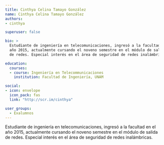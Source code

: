 ```yaml
---
title: Cinthya Celina Tamayo González
name: Cinthya Celina Tamayo González
authors:
- cinthya

superuser: false

bio: >
  Estudiante de ingeniería en telecomunicaciones, ingresó a la facultad en el
  año 2015, actualmente cursando el noveno semestre en el módulo de salida
  de redes. Especial interés en el área de seguridad de redes inalámbricas.

education:
  courses:
  - course: Ingeniería en Telecommunicaciones
    institution: Facultad de Ingeniería, UNAM

social:
- icon: envelope
  icon_pack: fas
  link: "http://scr.im/cinthya"

user_groups:
  - Exalumnos
---
```


Estudiante de ingeniería en telecomunicaciones, ingresó a la facultad en el
año 2015, actualmente cursando el noveno semestre en el módulo de salida
de redes. Especial interés en el área de seguridad de redes inalámbricas.

